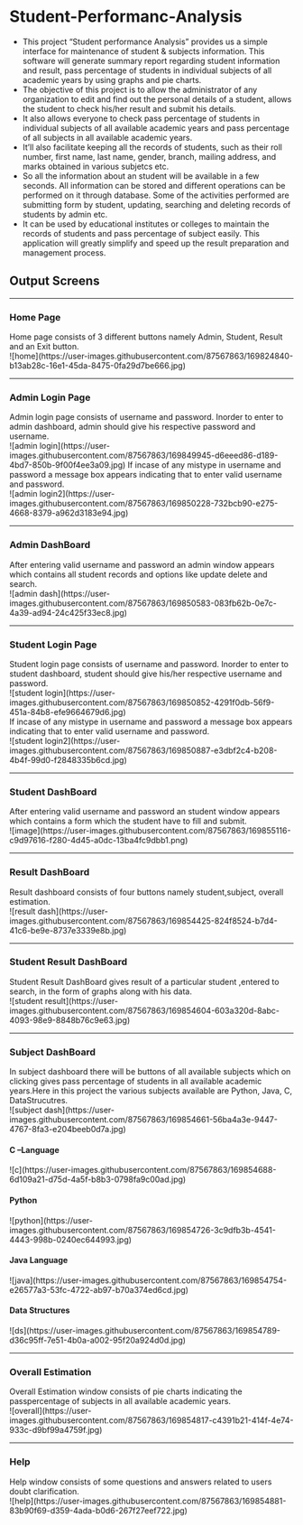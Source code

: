 # Student-Performanc-Analysis
* This project “Student performance Analysis” provides us a simple interface for maintenance of student & subjects information. This software will generate summary report regarding student information and result, pass percentage of students in individual subjects of all academic years by using graphs and pie charts.
* The objective of this project is to allow the administrator of any organization to edit and find out the personal details of a student, allows the student to check his/her result and submit his details.
* It also allows everyone to check pass percentage of students in individual subjects of all available academic years and pass percentage of all subjects in all available
academic years.
* It’ll also facilitate keeping all the records of students, such as their roll number, first name, last name, gender, branch, mailing address, and marks obtained in various subjetcs etc.
* So all the information about an student will be available in a few seconds. All information can be stored and different operations can be performed on it through database. Some of the activities performed are submitting form by student, updating, searching and deleting records of students by admin etc.
* It can be used by educational institutes or colleges to maintain the records of students and pass percentage of subject easily. This application will greatly simplify and speed up the result preparation and management process.
## Output Screens
<hr>
<h3> Home Page</h3>
Home page consists of 3 different buttons namely Admin, Student, Result and an Exit button. <br>
![home](https://user-images.githubusercontent.com/87567863/169824840-b13ab28c-16e1-45da-8475-0fa29d7be666.jpg)
<hr>
<h3>Admin Login Page</h3>
Admin login page consists of username and password. Inorder to enter to admin dashboard,  admin should give his respective password and username.<br>
![admin login](https://user-images.githubusercontent.com/87567863/169849945-d6eeed86-d189-4bd7-850b-9f00f4ee3a09.jpg)
If incase of any mistype in username and password a message box appears indicating that to enter valid username and password.<br>
![admin login2](https://user-images.githubusercontent.com/87567863/169850228-732bcb90-e275-4668-8379-a962d3183e94.jpg)
<hr>
<h3>Admin DashBoard</h3>
After entering valid username and password an admin window appears which contains all student records and options like update delete and search.<br>
![admin dash](https://user-images.githubusercontent.com/87567863/169850583-083fb62b-0e7c-4a39-ad94-24c425f33ec8.jpg)
<hr>
<h3>Student Login Page</h3>
Student login page consists of username and password. Inorder to enter to student dashboard,  student should give his/her respective username and password.<br>
![student login](https://user-images.githubusercontent.com/87567863/169850852-4291f0db-56f9-451a-84b8-efe9664679d6.jpg)<br>
If incase of any mistype in username and password a message box appears indicating that to enter valid username and password.<br>
![student login2](https://user-images.githubusercontent.com/87567863/169850887-e3dbf2c4-b208-4b4f-99d0-f2848335b6cd.jpg)
<hr>
<h3>Student DashBoard</h3>
After entering valid username and password an student window appears which contains a form which the student have to fill and submit.<br>
![image](https://user-images.githubusercontent.com/87567863/169855116-c9d97616-f280-4d45-a0dc-13ba4fc9dbb1.png)
<hr>
<h3>Result DashBoard</h3>
Result dashboard consists of four buttons namely student,subject, overall estimation.<br>
![result dash](https://user-images.githubusercontent.com/87567863/169854425-824f8524-b7d4-41c6-be9e-8737e3339e8b.jpg)
<hr>
<h3>Student Result DashBoard</h3>
Student Result DashBoard gives result of a particular student ,entered to search, in the form of graphs along with his data.<br>
![student result](https://user-images.githubusercontent.com/87567863/169854604-603a320d-8abc-4093-98e9-8848b76c9e63.jpg)
<hr>
<h3>Subject DashBoard</h3>
In subject dashboard there will be buttons of all available subjects which on clicking gives pass percentage of students in all available academic years.Here in this project the various subjects available are Python, Java, C, DataStrucutres.<br>
![subject dash](https://user-images.githubusercontent.com/87567863/169854661-56ba4a3e-9447-4767-8fa3-e204beeb0d7a.jpg)
<h4>C –Language</h4>
![c](https://user-images.githubusercontent.com/87567863/169854688-6d109a21-d75d-4a5f-b8b3-0798fa9c00ad.jpg)
<h4>Python</h4>
![python](https://user-images.githubusercontent.com/87567863/169854726-3c9dfb3b-4541-4443-998b-0240ec644993.jpg)
<h4>Java Language</h4>
![java](https://user-images.githubusercontent.com/87567863/169854754-e26577a3-53fc-4722-ab97-b70a374ed6cd.jpg)
<h4>Data Structures</h4>
![ds](https://user-images.githubusercontent.com/87567863/169854789-d36c95ff-7e51-4b0a-a002-95f20a924d0d.jpg)
<hr>
<h3>Overall Estimation</h3>
Overall Estimation window consists of pie charts indicating the passpercentage of subjects in all available academic years. <br>
![overall](https://user-images.githubusercontent.com/87567863/169854817-c4391b21-414f-4e74-933c-d9bf99a4759f.jpg)
<hr>
<h3>Help</h3>
Help window consists of some questions and answers related to users doubt clarification.<br>
![help](https://user-images.githubusercontent.com/87567863/169854881-83b90f69-d359-4ada-b0d6-267f27eef722.jpg)










